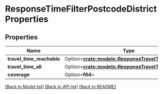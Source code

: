 # ResponseTimeFilterPostcodeDistrictProperties

## Properties

Name | Type | Description | Notes
------------ | ------------- | ------------- | -------------
**travel_time_reachable** | Option<[**crate::models::ResponseTravelTimeStatistics**](ResponseTravelTimeStatistics.md)> |  | [optional]
**travel_time_all** | Option<[**crate::models::ResponseTravelTimeStatistics**](ResponseTravelTimeStatistics.md)> |  | [optional]
**coverage** | Option<**f64**> |  | [optional]

[[Back to Model list]](../README.md#documentation-for-models) [[Back to API list]](../README.md#documentation-for-api-endpoints) [[Back to README]](../README.md)


